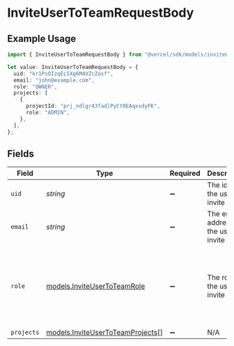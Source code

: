 # InviteUserToTeamRequestBody

## Example Usage

```typescript
import { InviteUserToTeamRequestBody } from "@vercel/sdk/models/inviteusertoteamop.js";

let value: InviteUserToTeamRequestBody = {
  uid: "kr1PsOIzqEL5Xg6M4VZcZosf",
  email: "john@example.com",
  role: "OWNER",
  projects: [
    {
      projectId: "prj_ndlgr43fadlPyCtREAqxxdyFK",
      role: "ADMIN",
    },
  ],
};
```

## Fields

| Field                                                                              | Type                                                                               | Required                                                                           | Description                                                                        | Example                                                                            |
| ---------------------------------------------------------------------------------- | ---------------------------------------------------------------------------------- | ---------------------------------------------------------------------------------- | ---------------------------------------------------------------------------------- | ---------------------------------------------------------------------------------- |
| `uid`                                                                              | *string*                                                                           | :heavy_minus_sign:                                                                 | The id of the user to invite                                                       | kr1PsOIzqEL5Xg6M4VZcZosf                                                           |
| `email`                                                                            | *string*                                                                           | :heavy_minus_sign:                                                                 | The email address of the user to invite                                            | john@example.com                                                                   |
| `role`                                                                             | [models.InviteUserToTeamRole](../models/inviteusertoteamrole.md)                   | :heavy_minus_sign:                                                                 | The role of the user to invite                                                     | [<br/>"OWNER",<br/>"MEMBER",<br/>"DEVELOPER",<br/>"SECURITY",<br/>"BILLING",<br/>"VIEWER",<br/>"CONTRIBUTOR"<br/>] |
| `projects`                                                                         | [models.InviteUserToTeamProjects](../models/inviteusertoteamprojects.md)[]         | :heavy_minus_sign:                                                                 | N/A                                                                                |                                                                                    |